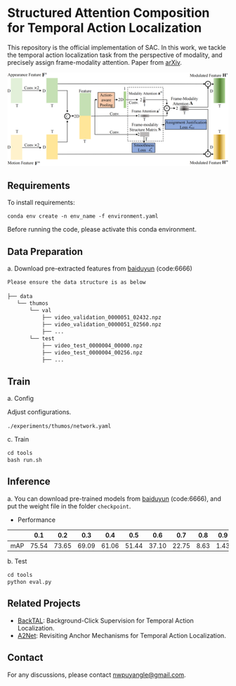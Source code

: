 # Structured Attention Composition for Temporal Action Localization

This repository is the official implementation of SAC. In this work, we tackle the temporal action localization task from the perspective of modality, and precisely assign frame-modality attention. Paper from [arXiv]().

![Illustrating the architecture of the proposed SAC](framework.png)


## Requirements

To install requirements:

```setup
conda env create -n env_name -f environment.yaml
```

Before running the code, please activate this conda environment.
## Data Preparation

a. Download pre-extracted features from [baiduyun](https://pan.baidu.com/s/1DMoawh2dI_ntp-IB1EVkCg) (code:6666)

~~~~
Please ensure the data structure is as below

├── data
   └── thumos
       └── val
           ├── video_validation_0000051_02432.npz
           ├── video_validation_0000051_02560.npz
           ├── ...
       └── test
           ├── video_test_0000004_00000.npz
           ├── video_test_0000004_00256.npz
           ├── ...
~~~~

## Train 

a. Config

Adjust configurations.

`./experiments/thumos/network.yaml`

c. Train

```train
cd tools
bash run.sh
```
## Inference

a. You can download pre-trained models from [baiduyun](https://pan.baidu.com/s/1zf3SxhNyDwK_4E2xP1v7qg) (code:6666), and put the weight file in the folder `checkpoint`.

- Performance

|| 0.1   | 0.2   | 0.3   | 0.4   | 0.5   | 0.6  | 0.7   |0.8  | 0.9   | Average |
|:-:|:-:|:-:|:-:|:-:|:-:|:-:|:-:|:-:|:-:|:-:|
|mAP|75.54 | 73.65|  69.09 | 61.06 | 51.44 | 37.10 | 22.75 | 8.63  | 1.43 | 44.52 |



b. Test

```eval
cd tools
python eval.py
```


## Related Projects
- [BackTAL](https://github.com/VividLe/BackTAL): Background-Click Supervision for Temporal Action Localization.
- [A2Net](https://github.com/VividLe/A2Net): Revisiting Anchor Mechanisms for Temporal Action Localization.

## Contact
For any discussions, please contact [nwpuyangle@gmail.com](mailto:nwpuyangle@gmail.com).

